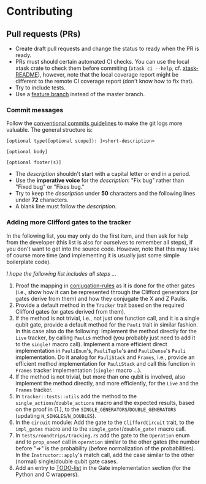 Contributing
============

Pull requests (PRs)
-------------------

- Create draft pull requests and change the status to ready when the PR is ready.
- PRs must should certain automated CI checks. You can use the local xtask crate to check
  them before commiting (`xtask ci --help`, cf. [xtask-README]), however, note that the
  local coverage report might be different to the remote CI coverage report (don't know
  how to fix that).
- Try to include tests.
- Use a [feature branch][git-feature-branch] instead of the master branch.

### Commit messages

Follow the [conventional commits guidelines][conventional_commits] to make the git logs
more valuable. The general structure is:
```
[optional type([optional scope]): ]<short-description>

[optional body]

[optional footer(s)]
```
- The *description* shouldn't start with a capital letter or end in a period.
- Use the **imperative voice** for the *description*: "Fix bug" rather than "Fixed bug"
  or "Fixes bug."
- Try to keep the *description* under **50** characters and the following lines under
  **72** characters.
- A blank line must follow the *description*.

### Adding more Clifford gates to the tracker

In the following list, you may only do the first item, and then ask for help from the
developer (this list is also for ourselves to remember all steps), if you don't want to
get into the source code. However, note that this may take of course more time (and
implementing it is usually just some simple boilerplate code).

*I hope the following list includes all steps ...*

1. Proof the mapping in [conjugation-rules] as it is done for the other gates (i.e.,
   show how it can be represented through the Clifford generators (or gates derive from
   them) and how they conjugate the X and Z Paulis.
2. Provide a default method in the `Tracker` trait based on the required Clifford gates
   (or gates derived from them).
3. If the method is not trivial, i.e., not just one function call, and it is a single
   qubit gate, provide a default method for the `Pauli` trait in similar fashion. In
   this case also do the following: Implement the method directly for the `Live`
   tracker, by calling `Pauli`s method (you probably just need to add it to the
   `single!` macro call). Implement a more efficient direct implementation in
   `PauliEnum`'s, `PauliTuple`'s and `PauliDense`'s `Pauli` implementation. Do it
   analog for `PauliStack` and `Frames`, i.e., provide an efficient method
   implementation for `PauliStack` and call this function in `Frames` tracker
   implementation (`single!` macro ...).
4. If the method is not trivial, but more than one qubit is involved, also implement the
   method directly, and more efficiently, for the `Live` and the `Frames` tracker.
5. In `tracker::tests::utils` add the method to the `single_actions`/`double_actions`
   macro and the expected results, based on the proof in (1.), to the
   `SINGLE_GENERATORS`/`DOUBLE_GENERATORS` (updating `N_SINGLES`/`N_DOUBLES`).
6. In the `circuit` module: Add the gate to the `CliffordCircuit` trait, to the
   `impl_gates` macro and to the `single_gate!`/`double_gate!` macro call.
7. In `tests/roundtrips/tracking.rs` add the gate to the `Operation` enum and to
   `prop_oneof` call in `operation` similar to the other gates (the number before "=>"
   is the probability (before normalization of the probabilities). In the
   `Instructor::apply`'s match call, add the case similar to the other (normal)
   single/double qubit gate cases.
8. Add an entry to [TODO-list] in the Gate implementation section (for the Python and C
   wrappers).

[conjugation-rules]: ./docs/conjugation_rules.pdf
[conventional_commits]: https://www.conventionalcommits.org
[git-feature-branch]: https://www.atlassian.com/git/tutorials/comparing-workflows
[TODO-list]: ./TODO.md
[xtask-README]: ./xtask/README.md
